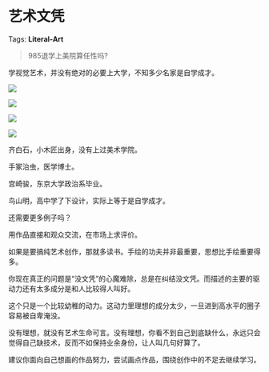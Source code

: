 # 艺术文凭

Tags: **Literal-Art**

> 985退学上美院算任性吗?



学视觉艺术，并没有绝对的必要上大学，不知多少名家是自学成才。

![](https://pic1.zhimg.com/50/v2-cb471ac52e274e1ec1703608b52cfa16_720w.jpg?source=1940ef5c)  


![](https://pica.zhimg.com/50/v2-bcfec7d91949188c7d5718f9c43dd4e1_720w.jpg?source=1940ef5c)  


![](https://pic1.zhimg.com/50/v2-5dfa31004fea3c8a6a37dba79f021fcd_720w.jpg?source=1940ef5c)  


![](https://pica.zhimg.com/50/v2-8d423b764085ea8926871a713e31200a_720w.jpg?source=1940ef5c)  


  


齐白石，小木匠出身，没有上过美术学院。

手冢治虫，医学博士。

宫崎骏，东京大学政治系毕业。

鸟山明，高中学了下设计，实际上等于是自学成才。

还需要更多例子吗？

  


用作品直接和观众交流，在市场上求评价。

如果是要搞纯艺术创作，那就多读书。手绘的功夫并非最重要，思想比手绘重要得多。

你现在真正的问题是“没文凭”的心魔难除，总是在纠结没文凭。而描述的主要的驱动力还有太多成分是和人比较得人叫好。

这个只是一个比较幼稚的动力。这动力里理想的成分太少，一旦进到高水平的圈子容易被自卑淹没。

没有理想，就没有艺术生命可言。没有理想，你看不到自己到底缺什么，永远只会觉得自己缺技术，反而不如保持业余身份，让人叫几句好算了。

建议你面向自己想画的作品努力，尝试画点作品，围绕创作中的不足去继续学习。



